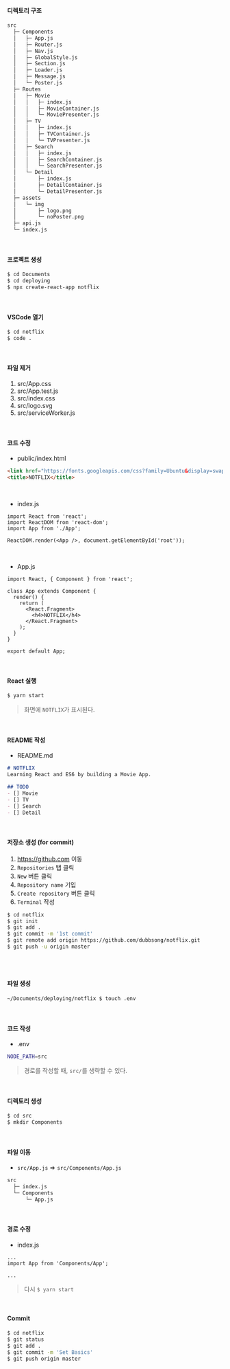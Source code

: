 #### 디렉토리 구조

```bash
src
  ├─ Components
  │   ├─ App.js
  │   ├─ Router.js
  │   ├─ Nav.js
  │   ├─ GlobalStyle.js
  │   ├─ Section.js
  │   ├─ Loader.js
  │   ├─ Message.js
  │   └─ Poster.js
  ├─ Routes
  │   ├─ Movie
  │   │   ├─ index.js
  │   │   ├─ MovieContainer.js
  │   │   └─ MoviePresenter.js
  │   ├─ TV
  │   │   ├─ index.js
  │   │   ├─ TVContainer.js
  │   │   └─ TVPresenter.js
  │   ├─ Search
  │   │   ├─ index.js
  │   │   ├─ SearchContainer.js
  │   │   └─ SearchPresenter.js
  │   └─ Detail
  │       ├─ index.js
  │       ├─ DetailContainer.js
  │       └─ DetailPresenter.js
  ├─ assets
  │   └─ img
  │       ├─ logo.png
  │       └─ noPoster.png
  ├─ api.js
  └─ index.js
```

<br>

#### 프로젝트 생성

```bash
$ cd Documents
$ cd deploying
$ npx create-react-app notflix
```

<br>

#### VSCode 열기

```bash
$ cd notflix
$ code .
```

<br>

#### 파일 제거

1. src/App.css
2. src/App.test.js
3. src/index.css
4. src/logo.svg
5. src/serviceWorker.js

<br>

#### 코드 수정

- public/index.html

```html
<link href="https://fonts.googleapis.com/css?family=Ubuntu&display=swap" rel="stylesheet">
<title>NOTFLIX</title>
```

<br>

- index.js

```react
import React from 'react';
import ReactDOM from 'react-dom';
import App from './App';

ReactDOM.render(<App />, document.getElementById('root'));
```

<br>

- App.js

```react
import React, { Component } from 'react';

class App extends Component {
  render() {
    return (
      <React.Fragment>
        <h4>NOTFLIX</h4>
      </React.Fragment>
    );
  }
}

export default App;
```

<br>

#### React 실행

```bash
$ yarn start
```

> 화면에 `NOTFLIX`가 표시된다.

<br>

#### README 작성

- README.md

```markdown
# NOTFLIX
Learning React and ES6 by building a Movie App.

## TODO
- [] Movie
- [] TV
- [] Search
- [] Detail
```

<br>

#### 저장소 생성 (for commit)

1. https://github.com 이동
2. `Repositories` 탭 클릭
3. `New` 버튼 클릭
4. `Repository name` 기입
5. `Create repository` 버튼 클릭
6. `Terminal` 작성

```bash
$ cd notflix
$ git init
$ git add .
$ git commit -m '1st commit'
$ git remote add origin https://github.com/dubbsong/notflix.git
$ git push -u origin master
```

<br>

<br>

#### 파일 생성

```bash
~/Documents/deploying/notflix $ touch .env
```

<br>

#### 코드 작성

- .env

```bash
NODE_PATH=src
```

> 경로를 작성할 때, `src/`를 생략할 수 있다.

<br>

#### 디렉토리 생성

```bash
$ cd src
$ mkdir Components
```

<br>

#### 파일 이동

- `src/App.js` => `src/Components/App.js`

```bash
src
  ├─ index.js
  └─ Components
      └─ App.js
```

<br>

#### 경로 수정

- index.js

```react
...
import App from 'Components/App';

...
```

> 다시 `$ yarn start`
>

<br>

#### Commit

```bash
$ cd notflix
$ git status
$ git add .
$ git commit -m 'Set Basics'
$ git push origin master
```

<br>

<br>